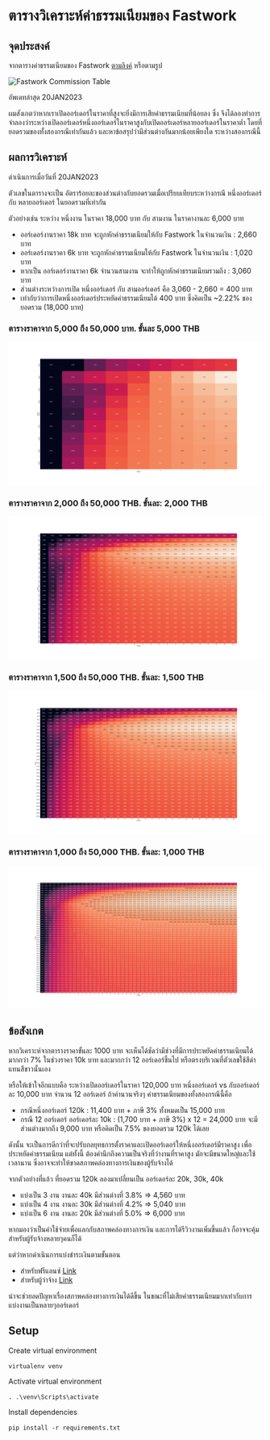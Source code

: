 # ตารางวิเคราะห์ค่าธรรมเนียมของ Fastwork

## จุดประสงค์

จากตารางค่าธรรมเนียมของ Fastwork [ตามลิงค์](https://static.fastwork.co/contents/commission) หรือตามรูป

![Fastwork Commission Table](https://static.fastwork.co/images/commission/commission1.jpg)

อัพเดทล่าสุด 20JAN2023

ผมสังเกตว่าหากเราเปิดออร์เดอร์ในราคาที่สูงจะยิ่งมีการเสียค่าธรรมเนียมที่น้อยลง ซึ่ง
จึงได้ลองทำการจำลองว่าระหว่างเปิดออร์เดอร์หนึ่งออร์เดอร์ในราคาสูงกับเปิดออร์เดอร์หลายออร์เดอร์ในราคาต่ำ 
โดยที่ยอดรวมของทั้งสองกรณีเท่ากันแล้ว และหาข้อสรุปว่ามีส่วนต่างกันมากน้อยเพียงใด ระหว่างสองกรณีนี้


## ผลการวิเคราะห์

ดำเนินการเมื่อวันที่ 20JAN2023

ตัวเลขในตารางจะเป็น อัตราร้อยละของส่วนต่างกับยอดรวมเมื่อเปรียบเทียบระหว่างกรณี หนึ่งออร์เดอร์ กับ หลายออร์เดอร์ ในยอดรวมที่เท่ากัน

ตัวอย่างเช่น ระหว่าง หนึ่งงาน ในราคา 18,000 บาท กับ สามงาน ในราคางานละ 6,000 บาท
- ออร์เดอร์งานราคา 18k บาท จะถูกหักค่าธรรมเนียมให้กับ Fastwork ในจำนวนเงิน : 2,660 บาท
- ออร์เดอร์งานราคา 6k บาท  จะถูกหักค่าธรรมเนียมให้กับ Fastwork ในจำนวนเงิน : 1,020 บาท
- หากเป็น ออร์เดอร์งานราคา 6k จำนวนสามงาน จะทำให้ถูกหักค่าธรรมเนียมรวมถึง : 3,060 บาท
- ส่วนต่างระหว่างการเปิด หนึ่งออร์เดอร์ กับ สามออร์เดอร์ คือ 3,060 - 2,660 = 400 บาท
- เท่ากับว่าการเปิดหนึ่งออร์เดอร์ประหยัดค่าธรรมเนียมได้ 400 บาท ซึ่งคิดเป็น ~2.22% ของยอดรวม (18,000 บาท)


### ตารางราคาจาก 5,000 ถึง 50,000 บาท. ขั้นละ 5,000 THB
![Heatmap 5000 THB step](./heatmap_5k.png)

### ตารางราคาจาก 2,000 ถึง 50,000 THB. ขั้นละ: 2,000 THB
![Heatmap 2000 THB step](./heatmap_2k.png)

### ตารางราคาจาก 1,500 ถึง 50,000 THB. ขั้นละ: 1,500 THB
![Heatmap 1500 THB step](./heatmap_1500.png)

### ตารางราคาจาก 1,000 ถึง 50,000 THB. ขั้นละ: 1,000 THB
![Heatmap 1000 THB step](./heatmap_1k.png)


## ข้อสังเกต

หากวิเคราะห์จากตารางราคาขั้นละ 1000 บาท จะเห็นได้ชัดว่ามีช่วงที่มีการประหยัดค่าธรรมเนียมได้มากกว่า 7% ในช่วงราคา 10k บาท และมากกว่า 12 ออร์เดอร์ขึ้นไป
หรือตรงบริเวณที่ตัวเลขใช้สีดำแทนสีขาวนั้นเอง

หรือให้เข้าใจอีกแบบคือ
ระหว่างเปิดออร์เดอร์ในราคา 120,000 บาท หนึ่งออร์เดอร์ vs กับออร์เดอร์ละ 10,000 บาท จำนวน 12 ออร์เดอร์
ถ้าคำนวนจริงๆ ค่าธรรมเนียมของทั้งสองกรณีนี้คือ
- กรณีหนึ่งออร์เดอร์ 120k : 11,400 บาท + ภาษี 3% ทั้งหมดเป็น 15,000 บาท
- กรณี 12 ออร์เดอร์ ออร์เดอร์ละ 10k : (1,700 บาท + ภาษี 3%) x 12 = 24,000 บาท
จะมีส่วนต่างมากถึง 9,000 บาท หรือคิดเป็น 7.5% ของยอดรวม 120k ได้เลย

ดังนั้น จะเป็นการดีกว่าที่จะปรับกลยุทธการตั้งราคาและเปิดออร์เดอร์ให้หนึ่งออร์เดอร์มีราคาสูง เพื่อประหยัดค่าธรรมเนียม
แต่ทั้งนี้ ต้องคำนึกถึงความเป็นจริงที่ว่างานที่ราคาสูง มักจะมีขนาดใหญ่และใช้เวลานาน ซึ่งอาจจะทำให้ขาดสภาพคล่องทางการเงินของผู้รับจ้างได้

จากตัวอย่างที่แล้ว ที่ยอดรวม 120k ลองมาเปลี่ยนเป็น ออร์เดอร์ละ 20k, 30k, 40k
- แบ่งเป็น 3 งาน งานละ 40k มีส่วนต่างที่ 3.8% => 4,560 บาท
- แบ่งเป็น 4 งาน งานละ 30k มีส่วนต่างที่ 4.2% => 5,040 บาท
- แบ่งเป็น 6 งาน งานละ 20k มีส่วนต่างที่ 5.0% => 6,000 บาท

หากมองว่าเป็นค่าใช้จ่ายเพื่อแลกกับสภาพคล่องทางการเงิน และการได้รีวิวงานเพิ่มขึ้นแล้ว ก็อาจจะคุ้มสำหรับผู้รับจ้างหลายๆคนก็ได้

แต่ว่าหากดำเนินการแบ่งชำระเงินตามขั้นตอน
- สำหรับฟรีแลนซ์ [Link](https://www.slimfaq.com/fastwork-co-bfa21e87-1550-4d30-9cb2-a8eec7a0969e/1818-/27561-)
- สำหรับผู้ว่าจ้าง [Link](https://www.slimfaq.com/fastwork-co-bfa21e87-1550-4d30-9cb2-a8eec7a0969e/1818-/27569-)

น่าจะช่วยลดปัญหาเรื่องสภาพคล่องทางการเงินได้ดีขึ้น ในขณะที่ไม่เสียค่าธรรมเนียมมากเท่ากับการแบ่งงานเป็นหลายๆออร์เดอร์

## Setup

Create virtual environment
```
virtualenv venv
```

Activate virtual environment

```
. .\venv\Scripts\activate
```

Install dependencies
```
pip install -r requirements.txt
```